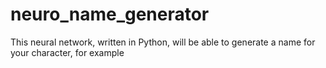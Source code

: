 # neuro_name_generator
This neural network, written in Python, will be able to generate a name for your character, for example
